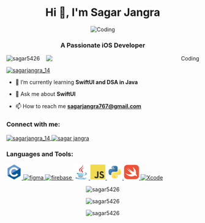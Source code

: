 <h1 align="center">Hi 👋, I'm Sagar Jangra</h1>

<p align="center">
  <img alt="Coding" src="https://github.com/Sagar5426/Sagar5426/assets/108585817/497dd06f-e595-45d0-aac4-bd4ae06fccd2">
</p>

<h3 align="center">A Passionate iOS Developer</h3>

<p align="right">
  <img align="right" alt="Coding" width="400" src="https://www.targeticon.com/images/GIF/JS-Stack-Development.gif">
</p>

<p align="left">
  <img src="https://komarev.com/ghpvc/?username=sagar5426&label=Profile%20views&color=0e75b6&style=flat" alt="sagar5426">
</p>

<p align="left">
  <a href="https://twitter.com/sagarjangra_14" target="blank">
    <img src="https://img.shields.io/twitter/follow/sagarjangra_14?logo=twitter&style=for-the-badge" alt="sagarjangra_14">
  </a>
</p>

- 🌱 I’m currently learning **SwiftUI and DSA in Java**

- 💬 Ask me about **SwiftUI**

- 📫 How to reach me **sagarjangra767@gmail.com**

<h3 align="left">Connect with me:</h3>
<p align="left">
  <a href="https://twitter.com/sagarjangra_14" target="blank">
    <img align="center" src="https://raw.githubusercontent.com/rahuldkjain/github-profile-readme-generator/master/src/images/icons/Social/twitter.svg" alt="sagarjangra_14" height="30" width="40">
  </a>
  <a href="https://www.linkedin.com/in/sagarjangra14/" target="blank">
    <img align="center" src="https://raw.githubusercontent.com/rahuldkjain/github-profile-readme-generator/master/src/images/icons/Social/linked-in-alt.svg" alt="sagar jangra" height="30" width="40">
  </a>
</p>

<h3 align="left">Languages and Tools:</h3>
<p align="left">
  <a href="https://www.cprogramming.com/" target="_blank" rel="noreferrer">
    <img src="https://raw.githubusercontent.com/devicons/devicon/master/icons/c/c-original.svg" alt="c" width="40" height="40">
  </a>
  <a href="https://www.figma.com/" target="_blank" rel="noreferrer">
    <img src="https://www.vectorlogo.zone/logos/figma/figma-icon.svg" alt="figma" width="40" height="40">
  </a>
  <a href="https://firebase.google.com/" target="_blank" rel="noreferrer">
    <img src="https://www.vectorlogo.zone/logos/firebase/firebase-icon.svg" alt="firebase" width="40" height="40">
  </a>
  <a href="https://www.java.com" target="_blank" rel="noreferrer">
    <img src="https://raw.githubusercontent.com/devicons/devicon/master/icons/java/java-original.svg" alt="java" width="40" height="40">
  </a>
  <a href="https://developer.mozilla.org/en-US/docs/Web/JavaScript" target="_blank" rel="noreferrer">
    <img src="https://raw.githubusercontent.com/devicons/devicon/master/icons/javascript/javascript-original.svg" alt="javascript" width="40" height="40">
  </a>
  <a href="https://www.python.org" target="_blank" rel="noreferrer">
    <img src="https://raw.githubusercontent.com/devicons/devicon/master/icons/python/python-original.svg" alt="python" width="40" height="40">
  </a>
  <a href="https://developer.apple.com/swift/" target="_blank" rel="noreferrer">
    <img src="https://raw.githubusercontent.com/devicons/devicon/master/icons/swift/swift-original.svg" alt="swift" width="40" height="40">
  </a>
<a href="https://developer.apple.com/swift/" target="_blank" rel="noreferrer">
    <img src="https://github.com/Sagar5426/Sagar5426/assets/108585817/c0150336-6434-4838-9245-7ab7de8bcbde" alt="Xcode" width="40" height="40">
</a>

</p>

<p align="center">
  <img src="https://github-readme-stats.vercel.app/api/top-langs?username=sagar5426&show_icons=true&locale=en&layout=compact" alt="sagar5426">
</p>

<p align="center">
  <img src="https://github-readme-stats.vercel.app/api?username=sagar5426&show_icons=true&locale=en" alt="sagar5426">
</p>

<p align="center">
  <img src="https://github-readme-streak-stats.herokuapp.com/?user=sagar5426&" alt="sagar5426">
</p>
